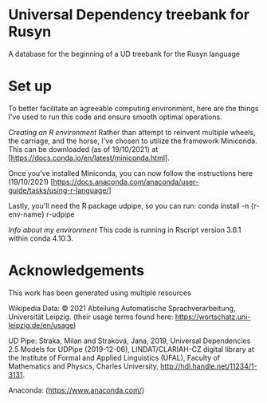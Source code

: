 # Universal Dependency treebank for Rusyn
A database for the beginning of a UD treebank for the Rusyn language

# Set up
To better facilitate an agreeable computing environment, here are the
things I've used to run this code and ensure smooth optimal operations.

*Creating an R environment*
Rather than attempt to reinvent multiple wheels, the carriage, and the horse,
I've chosen to utilize the framework Miniconda. This can be downloaded (as of
19/10/2021) at [https://docs.conda.io/en/latest/miniconda.html].

Once you've installed Miniconda, you can now follow the instructions here
(19/10/2021) [https://docs.anaconda.com/anaconda/user-guide/tasks/using-r-language/]

Lastly, you'll need the R package udpipe, so you can run:
conda install -n {r-env-name} r-udpipe

*Info about my environment*
This code is running in Rscript version 3.6.1 within conda 4.10.3.


# Acknowledgements
This work has been generated using multiple resources

Wikipedia Data: © 2021 Abteilung Automatische Sprachverarbeitung, Universität Leipzig.
(their usage terms found here: https://wortschatz.uni-leipzig.de/en/usage)

UD Pipe: Straka, Milan and Straková, Jana, 2019, Universal Dependencies 2.5 Models for UDPipe (2019-12-06), LINDAT/CLARIAH-CZ digital library at the Institute of Formal and Applied Linguistics (ÚFAL), Faculty of Mathematics and Physics, Charles University, http://hdl.handle.net/11234/1-3131.

Anaconda: (https://www.anaconda.com/)
